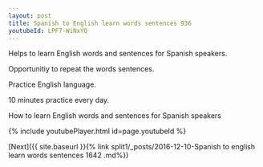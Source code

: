 ```yaml
---
layout: post
title: Spanish to English learn words sentences 936 
youtubeId: LPF7-WiNxYQ
---
```

 
 
Helps to learn English words and sentences for Spanish speakers.

Opportunitiy to repeat the words sentences. 

Practice English language. 
 
10 minutes practice every day. 
 
How to learn English words and sentences for Spanish speakers 
 
{% include youtubePlayer.html id=page.youtubeId %}
 
 
[Next]({{ site.baseurl }}{% link  split1/_posts/2016-12-10-Spanish to english learn words sentences 1642 .md%})
 
